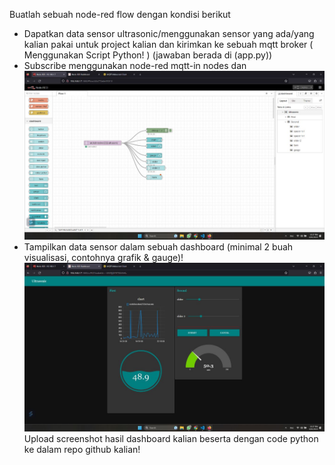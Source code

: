 Buatlah sebuah node-red flow dengan kondisi berikut
* Dapatkan data sensor ultrasonic/menggunakan sensor yang ada/yang kalian pakai untuk project kalian dan kirimkan ke sebuah mqtt broker ( Menggunakan Script Python! )
    (jawaban berada di (app.py))
* Subscribe menggunakan node-red mqtt-in nodes dan 
    ![Alt text](gambar/node_red.jpg?raw=true)
* Tampilkan data sensor dalam sebuah dashboard (minimal 2 buah visualisasi, contohnya grafik & gauge)!
    ![Alt text](gambar/dashboard_ui.jpg?raw=true)
Upload screenshot hasil dashboard kalian beserta dengan code python ke dalam repo github kalian!
